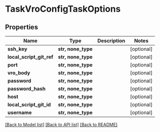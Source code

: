 # TaskVroConfigTaskOptions


## Properties
Name | Type | Description | Notes
------------ | ------------- | ------------- | -------------
**ssh_key** | **str, none_type** |  | [optional] 
**local_script_git_ref** | **str, none_type** |  | [optional] 
**port** | **str, none_type** |  | [optional] 
**vro_body** | **str, none_type** |  | [optional] 
**password** | **str, none_type** |  | [optional] 
**password_hash** | **str, none_type** |  | [optional] 
**host** | **str, none_type** |  | [optional] 
**local_script_git_id** | **str, none_type** |  | [optional] 
**username** | **str, none_type** |  | [optional] 

[[Back to Model list]](../README.md#documentation-for-models) [[Back to API list]](../README.md#documentation-for-api-endpoints) [[Back to README]](../README.md)


